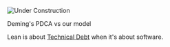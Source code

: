 ![Under Construction](../images/state/uc.png)



Deming's PDCA vs our model


Lean is about [Technical Debt]() when it's about software.